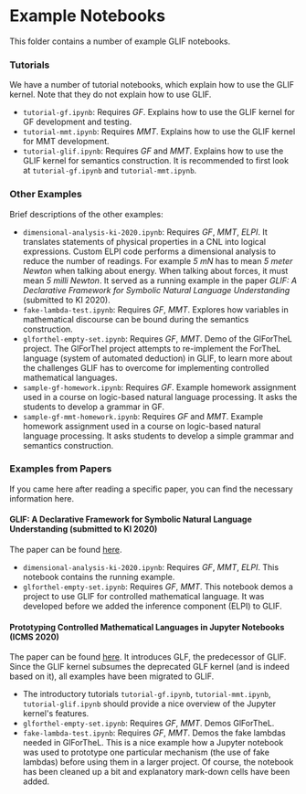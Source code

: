# Example Notebooks

This folder contains a number of example GLIF notebooks.

### Tutorials
We have a number of tutorial notebooks,
which explain how to use the GLIF kernel.
Note that they do not explain how to use GLIF.

* `tutorial-gf.ipynb`: Requires *GF*. Explains how to use the GLIF kernel for GF development and testing.
* `tutorial-mmt.ipynb`: Requires *MMT*. Explains how to use the GLIF kernel for MMT development.
* `tutorial-glif.ipynb`: Requires *GF* and *MMT*.
    Explains how to use the GLIF kernel for semantics construction.
    It is recommended to first look at `tutorial-gf.ipynb` and `tutorial-mmt.ipynb`.

### Other Examples
Brief descriptions of the other examples:

* `dimensional-analysis-ki-2020.ipynb`: Requires *GF*, *MMT*, *ELPI*.
    It translates statements of physical properties in a CNL
    into logical expressions.
    Custom ELPI code performs a dimensional analysis to reduce the number
    of readings. For example *5 mN* has to mean *5 meter Newton* when
    talking about energy. When talking about forces, it must mean *5 milli Newton*.
    It served as a running example in the paper
    *GLIF: A Declarative Framework for Symbolic Natural Language Understanding* (submitted to KI 2020).
* `fake-lambda-test.ipynb`: Requires *GF*, *MMT*.
    Explores how variables in mathematical discourse can be bound during the semantics construction.
* `glforthel-empty-set.ipynb`: Requires *GF*, *MMT*.
    Demo of the GlForTheL project. The GlForThel project
    attempts to re-implement the ForTheL language (system of automated deduction) in GLIF,
    to learn more about the challenges GLIF has to overcome for implementing controlled
    mathematical languages.
* `sample-gf-homework.ipynb`: Requires *GF*.
    Example homework assignment used in a course on logic-based natural language processing.
    It asks the students to develop a grammar in GF.
* `sample-gf-mmt-homework.ipynb`: Requires *GF* and *MMT*.
    Example homework assignment used in a course on logic-based natural language processing.
    It asks students to develop a simple grammar and semantics construction.



### Examples from Papers
If you came here after reading a specific paper,
you can find the necessary information here.


#### GLIF: A Declarative Framework for Symbolic Natural Language Understanding (submitted to KI 2020)
The paper can be found [here](https://kwarc.info/people/mkohlhase/submit/ki20-glif.pdf).

* `dimensional-analysis-ki-2020.ipynb`: Requires *GF*, *MMT*, *ELPI*.
    This notebook contains the running example.
* `glforthel-empty-set.ipynb`: Requires *GF*, *MMT*.
    This notebook demos a project to use GLIF for controlled mathematical language.
    It was developed before we added the inference component (ELPI) to GLIF.

#### Prototyping Controlled Mathematical Languages in Jupyter Notebooks (ICMS 2020)
The paper can be found [here](https://kwarc.info/people/mkohlhase/papers/icms20-glf-jupyter.pdf).
It introduces GLF, the predecessor of GLIF.
Since the GLIF kernel subsumes the deprecated GLF kernel (and is indeed based on it),
all examples have been migrated to GLIF.

* The introductory tutorials `tutorial-gf.ipynb`, `tutorial-mmt.ipynb`, `tutorial-glif.ipynb` should
    provide a nice overview of the Jupyter kernel's features.
* `glforthel-empty-set.ipynb`: Requires *GF*, *MMT*.
    Demos GlForTheL.
* `fake-lambda-test.ipynb`: Requires *GF*, *MMT*.
    Demos the fake lambdas needed in GlForTheL.
    This is a nice example how a Jupyter notebook was used to
    prototype one particular mechanism (the use of fake lambdas)
    before using them in a larger project.
    Of course, the notebook has been cleaned up a bit and explanatory mark-down
    cells have been added.
